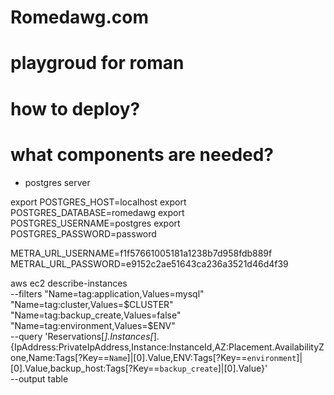 # Romedawg.com

# playgroud for roman

# how to deploy?

# what components are needed?
 - postgres server

export POSTGRES_HOST=localhost
export POSTGRES_DATABASE=romedawg
export POSTGRES_USERNAME=postgres
export POSTGRES_PASSWORD=password

METRA_URL_USERNAME=f1f57661005181a1238b7d958fdb889f
METRAL_URL_PASSWORD=e9152c2ae51643ca236a3521d46d4f39


aws ec2 describe-instances \
--filters "Name=tag:application,Values=mysql" "Name=tag:cluster,Values=$CLUSTER" "Name=tag:backup_create,Values=false" "Name=tag:environment,Values=$ENV"  \
--query 'Reservations[*].Instances[*].{IpAddress:PrivateIpAddress,Instance:InstanceId,AZ:Placement.AvailabilityZone,Name:Tags[?Key==`Name`]|[0].Value,ENV:Tags[?Key==`environment`]|[0].Value,backup_host:Tags[?Key==`backup_create`]|[0].Value}' \
--output table
